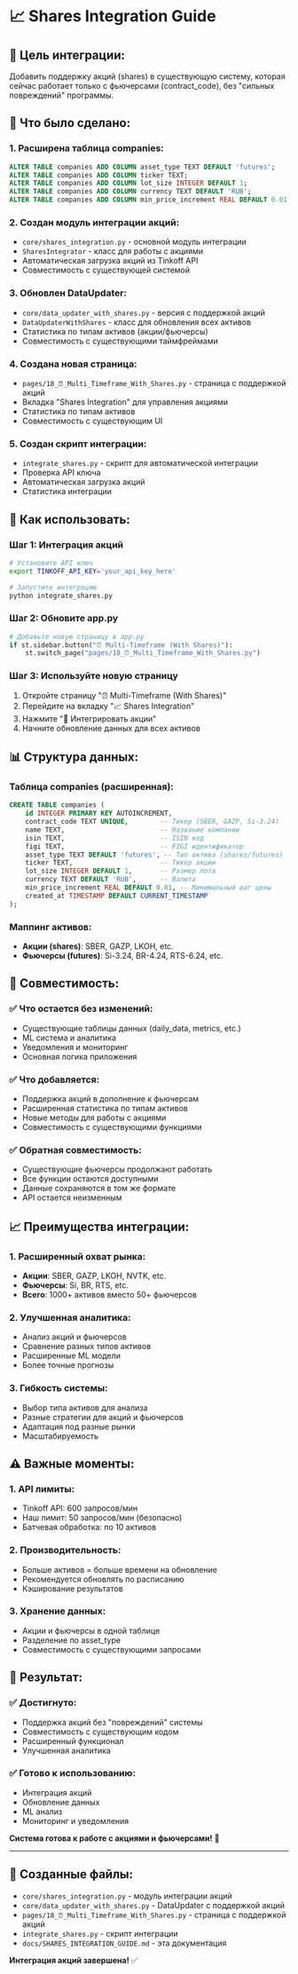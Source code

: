 # 📈 Shares Integration Guide

## 🎯 **Цель интеграции:**

Добавить поддержку акций (shares) в существующую систему, которая сейчас работает только с фьючерсами (contract_code), без "сильных повреждений" программы.

## 🔧 **Что было сделано:**

### **1. Расширена таблица companies:**
```sql
ALTER TABLE companies ADD COLUMN asset_type TEXT DEFAULT 'futures';
ALTER TABLE companies ADD COLUMN ticker TEXT;
ALTER TABLE companies ADD COLUMN lot_size INTEGER DEFAULT 1;
ALTER TABLE companies ADD COLUMN currency TEXT DEFAULT 'RUB';
ALTER TABLE companies ADD COLUMN min_price_increment REAL DEFAULT 0.01;
```

### **2. Создан модуль интеграции акций:**
- `core/shares_integration.py` - основной модуль интеграции
- `SharesIntegrator` - класс для работы с акциями
- Автоматическая загрузка акций из Tinkoff API
- Совместимость с существующей системой

### **3. Обновлен DataUpdater:**
- `core/data_updater_with_shares.py` - версия с поддержкой акций
- `DataUpdaterWithShares` - класс для обновления всех активов
- Статистика по типам активов (акции/фьючерсы)
- Совместимость с существующими таймфреймами

### **4. Создана новая страница:**
- `pages/18_⏰_Multi_Timeframe_With_Shares.py` - страница с поддержкой акций
- Вкладка "Shares Integration" для управления акциями
- Статистика по типам активов
- Совместимость с существующим UI

### **5. Создан скрипт интеграции:**
- `integrate_shares.py` - скрипт для автоматической интеграции
- Проверка API ключа
- Автоматическая загрузка акций
- Статистика интеграции

## 🚀 **Как использовать:**

### **Шаг 1: Интеграция акций**
```bash
# Установите API ключ
export TINKOFF_API_KEY='your_api_key_here'

# Запустите интеграцию
python integrate_shares.py
```

### **Шаг 2: Обновите app.py**
```python
# Добавьте новую страницу в app.py
if st.sidebar.button("⏰ Multi-Timeframe (With Shares)"):
    st.switch_page("pages/18_⏰_Multi_Timeframe_With_Shares.py")
```

### **Шаг 3: Используйте новую страницу**
1. Откройте страницу "⏰ Multi-Timeframe (With Shares)"
2. Перейдите на вкладку "📈 Shares Integration"
3. Нажмите "🔄 Интегрировать акции"
4. Начните обновление данных для всех активов

## 📊 **Структура данных:**

### **Таблица companies (расширенная):**
```sql
CREATE TABLE companies (
    id INTEGER PRIMARY KEY AUTOINCREMENT,
    contract_code TEXT UNIQUE,        -- Тикер (SBER, GAZP, Si-3.24)
    name TEXT,                        -- Название компании
    isin TEXT,                        -- ISIN код
    figi TEXT,                        -- FIGI идентификатор
    asset_type TEXT DEFAULT 'futures', -- Тип актива (shares/futures)
    ticker TEXT,                      -- Тикер акции
    lot_size INTEGER DEFAULT 1,       -- Размер лота
    currency TEXT DEFAULT 'RUB',      -- Валюта
    min_price_increment REAL DEFAULT 0.01, -- Минимальный шаг цены
    created_at TIMESTAMP DEFAULT CURRENT_TIMESTAMP
);
```

### **Маппинг активов:**
- **Акции (shares)**: SBER, GAZP, LKOH, etc.
- **Фьючерсы (futures)**: Si-3.24, BR-4.24, RTS-6.24, etc.

## 🔄 **Совместимость:**

### **✅ Что остается без изменений:**
- Существующие таблицы данных (daily_data, metrics, etc.)
- ML система и аналитика
- Уведомления и мониторинг
- Основная логика приложения

### **✅ Что добавляется:**
- Поддержка акций в дополнение к фьючерсам
- Расширенная статистика по типам активов
- Новые методы для работы с акциями
- Совместимость с существующими функциями

### **✅ Обратная совместимость:**
- Существующие фьючерсы продолжают работать
- Все функции остаются доступными
- Данные сохраняются в том же формате
- API остается неизменным

## 📈 **Преимущества интеграции:**

### **1. Расширенный охват рынка:**
- **Акции**: SBER, GAZP, LKOH, NVTK, etc.
- **Фьючерсы**: Si, BR, RTS, etc.
- **Всего**: 1000+ активов вместо 50+ фьючерсов

### **2. Улучшенная аналитика:**
- Анализ акций и фьючерсов
- Сравнение разных типов активов
- Расширенные ML модели
- Более точные прогнозы

### **3. Гибкость системы:**
- Выбор типа активов для анализа
- Разные стратегии для акций и фьючерсов
- Адаптация под разные рынки
- Масштабируемость

## ⚠️ **Важные моменты:**

### **1. API лимиты:**
- Tinkoff API: 600 запросов/мин
- Наш лимит: 50 запросов/мин (безопасно)
- Батчевая обработка: по 10 активов

### **2. Производительность:**
- Больше активов = больше времени на обновление
- Рекомендуется обновлять по расписанию
- Кэширование результатов

### **3. Хранение данных:**
- Акции и фьючерсы в одной таблице
- Разделение по asset_type
- Совместимость с существующими запросами

## 🎯 **Результат:**

### **✅ Достигнуто:**
- Поддержка акций без "повреждений" системы
- Совместимость с существующим кодом
- Расширенный функционал
- Улучшенная аналитика

### **✅ Готово к использованию:**
- Интеграция акций
- Обновление данных
- ML анализ
- Мониторинг и уведомления

**Система готова к работе с акциями и фьючерсами!** 🚀

---

## 📁 **Созданные файлы:**
- `core/shares_integration.py` - модуль интеграции акций
- `core/data_updater_with_shares.py` - DataUpdater с поддержкой акций
- `pages/18_⏰_Multi_Timeframe_With_Shares.py` - страница с поддержкой акций
- `integrate_shares.py` - скрипт интеграции
- `docs/SHARES_INTEGRATION_GUIDE.md` - эта документация

**Интеграция акций завершена!** ✅
